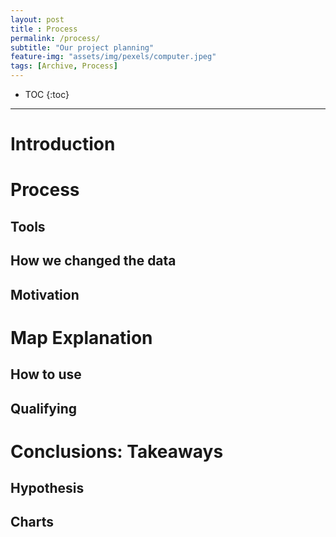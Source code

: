 ```yaml
---
layout: post
title : Process
permalink: /process/
subtitle: "Our project planning"
feature-img: "assets/img/pexels/computer.jpeg"
tags: [Archive, Process]
---
```


* TOC
{:toc}

---
# Introduction

# Process

## Tools

## How we changed the data

## Motivation

# Map Explanation

## How to use

## Qualifying

# Conclusions: Takeaways

## Hypothesis

## Charts